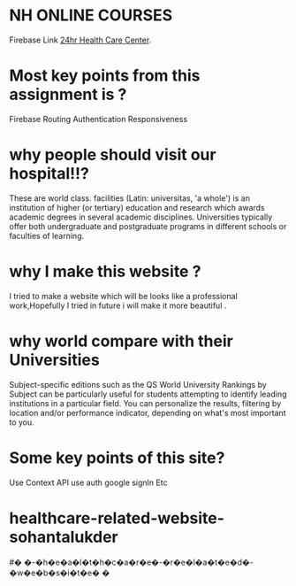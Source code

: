 # NH ONLINE COURSES

Firebase Link [24hr Health Care Center](https://helthcare12.netlify.app/).

# Most key points from this assignment is ?
Firebase
Routing
Authentication
Responsiveness

# why people should visit our hospital!!?
 These are world class. facilities (Latin: universitas, 'a whole') is an institution of higher (or tertiary) education and research which awards academic degrees in several academic disciplines. Universities typically offer both undergraduate and postgraduate programs in different schools or faculties of learning.


 # why I make this website ?
 I tried to make a website which will be looks like a professional work,Hopefully I tried in future i will make it more beautiful .


 # why world compare with their Universities

 Subject-specific editions such as the QS World University Rankings by Subject can be particularly useful for students attempting to identify leading institutions in a particular field. You can personalize the results, filtering by location and/or performance indicator, depending on what's most important to you.

# Some key points of this site?
Use Context API
use auth
google signIn 
Etc 
# healthcare-related-website-sohantalukder

#� �-�h�e�a�l�t�h�c�a�r�e�-�r�e�l�a�t�e�d�-�w�e�b�s�i�t�e�
�
